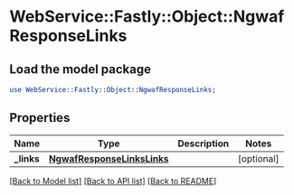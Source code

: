 # WebService::Fastly::Object::NgwafResponseLinks

## Load the model package
```perl
use WebService::Fastly::Object::NgwafResponseLinks;
```

## Properties
Name | Type | Description | Notes
------------ | ------------- | ------------- | -------------
**_links** | [**NgwafResponseLinksLinks**](NgwafResponseLinksLinks.md) |  | [optional] 

[[Back to Model list]](../README.md#documentation-for-models) [[Back to API list]](../README.md#documentation-for-api-endpoints) [[Back to README]](../README.md)


